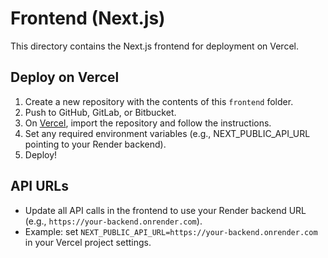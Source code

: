 # Frontend (Next.js)

This directory contains the Next.js frontend for deployment on Vercel.

## Deploy on Vercel

1. Create a new repository with the contents of this `frontend` folder.
2. Push to GitHub, GitLab, or Bitbucket.
3. On [Vercel](https://vercel.com), import the repository and follow the instructions.
4. Set any required environment variables (e.g., NEXT_PUBLIC_API_URL pointing to your Render backend).
5. Deploy!

## API URLs
- Update all API calls in the frontend to use your Render backend URL (e.g., `https://your-backend.onrender.com`).
- Example: set `NEXT_PUBLIC_API_URL=https://your-backend.onrender.com` in your Vercel project settings.
